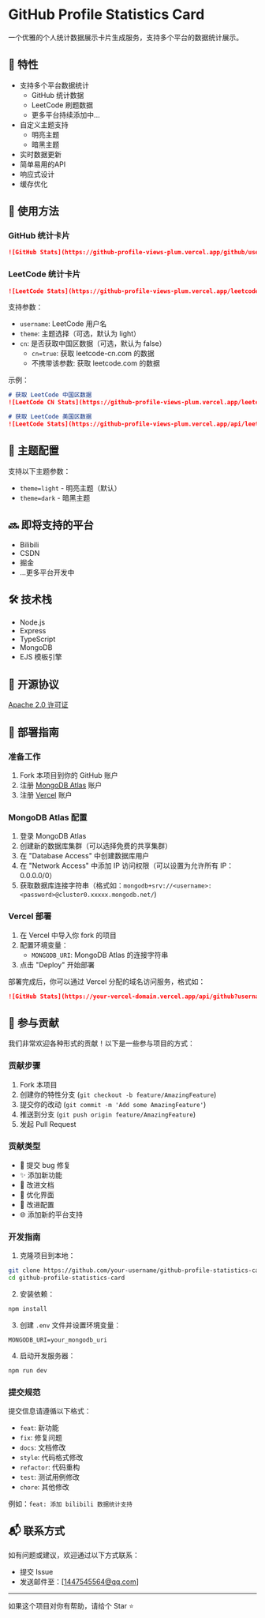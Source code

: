# GitHub Profile Statistics Card

一个优雅的个人统计数据展示卡片生成服务，支持多个平台的数据统计展示。

## 🌟 特性

- 支持多个平台数据统计
  - GitHub 统计数据
  - LeetCode 刷题数据
  - 更多平台持续添加中...
- 自定义主题支持
  - 明亮主题
  - 暗黑主题
- 实时数据更新
- 简单易用的API
- 响应式设计
- 缓存优化

## 🚀 使用方法

### GitHub 统计卡片

```markdown
![GitHub Stats](https://github-profile-views-plum.vercel.app/github/username?theme=light)
```

### LeetCode 统计卡片

```markdown
![LeetCode Stats](https://github-profile-views-plum.vercel.app/leetcode/username?theme=dark)
```

支持参数：
- `username`: LeetCode 用户名
- `theme`: 主题选择（可选，默认为 light）
- `cn`: 是否获取中国区数据（可选，默认为 false）
  - `cn=true`: 获取 leetcode-cn.com 的数据
  - 不携带该参数: 获取 leetcode.com 的数据

示例：
```markdown
# 获取 LeetCode 中国区数据
![LeetCode CN Stats](https://github-profile-views-plum.vercel.app/leetcode/username?theme=dark&cn=true)

# 获取 LeetCode 美国区数据
![LeetCode Stats](https://github-profile-views-plum.vercel.app/api/leetcode/username?theme=dark)
```

## 🎨 主题配置

支持以下主题参数：
- `theme=light` - 明亮主题（默认）
- `theme=dark` - 暗黑主题

## 🔜 即将支持的平台

- Bilibili
- CSDN
- 掘金
- ...更多平台开发中

## 🛠️ 技术栈

- Node.js
- Express
- TypeScript
- MongoDB
- EJS 模板引擎

## 📝 开源协议

[Apache 2.0 许可证](LICENSE)

## 🚀 部署指南

### 准备工作

1. Fork 本项目到你的 GitHub 账户
2. 注册 [MongoDB Atlas](https://cloud.mongodb.com/) 账户
3. 注册 [Vercel](https://vercel.com/) 账户

### MongoDB Atlas 配置

1. 登录 MongoDB Atlas
2. 创建新的数据库集群（可以选择免费的共享集群）
3. 在 "Database Access" 中创建数据库用户
4. 在 "Network Access" 中添加 IP 访问权限（可以设置为允许所有 IP：0.0.0.0/0）
5. 获取数据库连接字符串（格式如：`mongodb+srv://<username>:<password>@cluster0.xxxxx.mongodb.net/`)

### Vercel 部署

1. 在 Vercel 中导入你 fork 的项目
2. 配置环境变量：
   - `MONGODB_URI`: MongoDB Atlas 的连接字符串
3. 点击 "Deploy" 开始部署

部署完成后，你可以通过 Vercel 分配的域名访问服务，格式如：
```markdown
![GitHub Stats](https://your-vercel-domain.vercel.app/api/github?username=your-username&theme=light)
```

## 🤝 参与贡献

我们非常欢迎各种形式的贡献！以下是一些参与项目的方式：

### 贡献步骤

1. Fork 本项目
2. 创建你的特性分支 (`git checkout -b feature/AmazingFeature`)
3. 提交你的改动 (`git commit -m 'Add some AmazingFeature'`)
4. 推送到分支 (`git push origin feature/AmazingFeature`)
5. 发起 Pull Request

### 贡献类型

- 🐛 提交 bug 修复
- ✨ 添加新功能
- 📝 改进文档
- 🎨 优化界面
- 🔧 改进配置
- 🌐 添加新的平台支持

### 开发指南

1. 克隆项目到本地：
```bash
git clone https://github.com/your-username/github-profile-statistics-card.git
cd github-profile-statistics-card
```

2. 安装依赖：
```bash
npm install
```

3. 创建 `.env` 文件并设置环境变量：
```
MONGODB_URI=your_mongodb_uri
```

4. 启动开发服务器：
```bash
npm run dev
```

### 提交规范

提交信息请遵循以下格式：
- `feat`: 新功能
- `fix`: 修复问题
- `docs`: 文档修改
- `style`: 代码格式修改
- `refactor`: 代码重构
- `test`: 测试用例修改
- `chore`: 其他修改

例如：`feat: 添加 bilibili 数据统计支持`

## 📬 联系方式

如有问题或建议，欢迎通过以下方式联系：

- 提交 Issue
- 发送邮件至：[1447545564@qq.com]

---

如果这个项目对你有帮助，请给个 Star ⭐️ 
